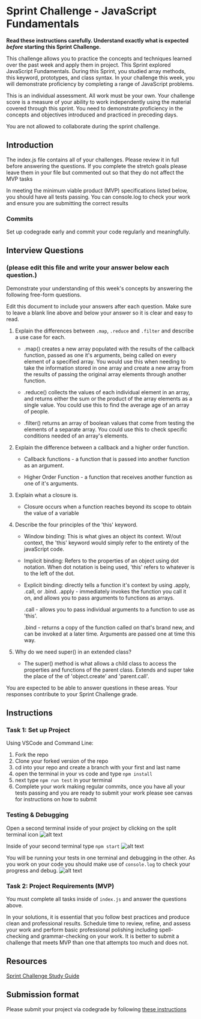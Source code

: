 # Sprint Challenge - JavaScript Fundamentals

**Read these instructions carefully. Understand exactly what is expected _before_ starting this Sprint Challenge.**

This challenge allows you to practice the concepts and techniques learned over the past week and apply them in project. This Sprint explored JavaScript Fundamentals. During this Sprint, you studied array methods, this keyword, prototypes, and class syntax. In your challenge this week, you will demonstrate proficiency by completing a range of JavaScript problems.

This is an individual assessment. All work must be your own. Your challenge score is a measure of your ability to work independently using the material covered through this sprint. You need to demonstrate proficiency in the concepts and objectives introduced and practiced in preceding days.

You are not allowed to collaborate during the sprint challenge. 

## Introduction

The index.js file contains all of your challenges. Please review it in full before answering the questions. If you complete the stretch goals please leave them in your file but commented out so that they do not affect the MVP tasks 

In meeting the minimum viable product (MVP) specifications listed below, you should have all tests passing. You can console.log to check your work and ensure you are submitting the correct results 

### Commits

Set up codegrade early and commit your code regularly and meaningfully. 

## Interview Questions
### (please edit this file and write your answer below each question.)
Demonstrate your understanding of this week's concepts by answering the following free-form questions.

Edit this document to include your answers after each question. Make sure to leave a blank line above and below your answer so it is clear and easy to read.

1. Explain the differences between `.map`, `.reduce` and `.filter` and describe a use case for each. 
    - .map() creates a new array populated with the results of the callback function, passed as one it's arguments, being called on every
        element of a specified array. You would use this when needing to take the information stored in one array and create a new array
        from the results of passing the original array elements through another function.

    - .reduce() collects the values of each individual element in an array, and returns either the sum or the product of the array elements
        as a single value. You could use this to find the average age of an array of people.
    
    - .filter() returns an array of boolean values that come from testing the elements of a separate array. You could use this to check
        specific conditions needed of an array's elements.

2. Explain the difference between a callback and a higher order function.

    - Callback functions - a function that is passed into another function as an argument.

    - Higher Order Function - a function that receives another function as one of it's arguments. 

3. Explain what a closure is.

    - Closure occurs when a function reaches beyond its scope to obtain the value of a variable

4. Describe the four principles of the 'this' keyword.

    - Window binding: This is what gives an object its context. W/out context, the 'this' keyword would simply refer to the entirety of 
       the javaScript code.

    - Implicit binding: Refers to the properties of an object using dot notation. When dot notation is being used, 'this' refers to whatever
       is to the left of the dot.

    - Explicit binding: directly tells a function it's context by using .apply, .call, or .bind.
        .apply - immediately invokes the function you call it on, and allows you to pass arguments
          to functions as arrays.

        .call - allows you to pass individual arguments to a function to use as 'this'.

        .bind - returns a copy of the function called on that's brand new, and can be invoked at a later time. Arguments are passed 
          one at time this way. 

5. Why do we need super() in an extended class?

    - The super() method is what allows a child class to access the properties and functions of the parent class. Extends and super take the
        place of the of 'object.create' and 'parent.call'.

You are expected to be able to answer questions in these areas. Your responses contribute to your Sprint Challenge grade. 

## Instructions

### Task 1: Set up Project

Using VSCode and Command Line:


1. Fork the repo
2. Clone your forked version of the repo
3. cd into your repo and create a branch with your first and last name
4. open the terminal in your vs code and type `npm install`
5. next type `npm run test` in your terminal
6. Complete your work making regular commits, once you have all your tests passing and you are ready to submit your work please see canvas for instructions on how to submit

### Testing & Debugging

Open a second terminal inside of your project by clicking on the split terminal icon
![alt text](assets/split_terminal.png "Split Terminal")

Inside of your second terminal type `npm start` 
![alt text](assets/npm_start.png "type npm start")

You will be running your tests in one terminal and debugging in the other. As you work on your code you should make use of `console.log` to check your progress and debug.
![alt text](assets/tests_debug_terminal_final.png "your terminal should look like this")

### Task 2: Project Requirements (MVP)

You must complete all tasks inside of `index.js` and answer the questions above.

In your solutions, it is essential that you follow best practices and produce clean and professional results. Schedule time to review, refine, and assess your work and perform basic professional polishing including spell-checking and grammar-checking on your work. It is better to submit a challenge that meets MVP than one that attempts too much and does not.

## Resources
 
 [Sprint Challenge Study Guide](https://www.notion.so/lambdaschool/Unit-1-Sprint-3-Study-Guide-033a9a00659a4ef98c12eb97e49a6110)

## Submission format

Please submit your project via codegrade by following [these instructions](https://www.notion.so/lambdaschool/Submitting-an-assignment-via-Code-Grade-A-Step-by-Step-Walkthrough-07bd65f5f8364e709ecb5064735ce374)

